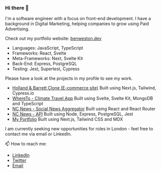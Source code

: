 ### Hi there 👋

I'm a software engineer with a focus on front-end development. I have a background in Digital Marketing, helping companies to grow using Paid Advertising.

Check out my portfolio website: [benweston.dev](https://www.benweston.dev)

- Languages: JavaScript, TypeScript
- Frameworks: React, Svelte
- Meta-Frameworks: Next, Svelte Kit
- Back-End: Express, PostgreSQL
- Testing: Jest, Supertest, Cypress

Please have a look at the projects in my profile to see my work.

- [Holland & Barrett Clone (E-commerce site)](https://github.com/benwestondigital/holland_barrett_clone)
Built using Next.js, Tailwind, Cypress.io
- [WhereTo - Climate Travel App](https://github.com/benwestondigital/climate-app)
Built using Svelte, Svelte Kit, MongoDB and TypeScript
- [NC News - Social News Aggregator](https://github.com/benwestondigital/nc-news)
Built using React and React Router
- [NC News - API](https://github.com/benwestondigital/reddit-clone-project)
Built using Node, Express, PostgreSQL, Jest
- [My Portfolio](https://github.com/benwestondigital/next-portfolio)
Built using Next.js, Tailwind CSS and MDX

I am currently seeking new opportunities for roles in London - feel free to contact me via email or LinkedIn.

📫 How to reach me:
- [LinkedIn](https://www.linkedin.com/in/ben-weston-b19420175)
- [Twitter](https://twitter.com/benwestononline)
- [Email](mailto:benwestondigital@gmail.com)

<!--
**benwestondigital/benwestondigital** is a ✨ _special_ ✨ repository because its `README.md` (this file) appears on your GitHub profile.

Here are some ideas to get you started:

- 🔭 I’m currently working on ...
- 🌱 I’m currently learning ...
- 👯 I’m looking to collaborate on ...
- 🤔 I’m looking for help with ...
- 💬 Ask me about ...
- 📫 How to reach me: ...
- 😄 Pronouns: ...
- ⚡ Fun fact: ...
-->
